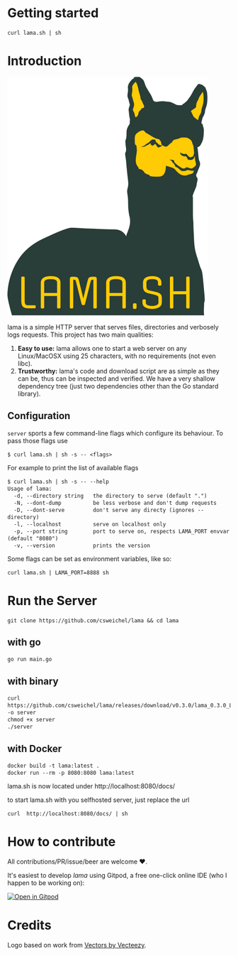 # Getting started
```
curl lama.sh | sh
```

# Introduction
![lama.sh](docs/lama.svg)

lama is a simple HTTP server that serves files, directories and verbosely logs requests.
This project has two main qualities:
1. **Easy to use:** lama allows one to start a web server on any Linux/MacOSX using 25 characters, with no requirements (not even libc).
2. **Trustworthy:** lama's code and download script are as simple as they can be, thus can be inspected and verified. We have a very shallow
   dependency tree (just two dependencies other than the Go standard library).

## Configuration
`server` sports a few command-line flags which configure its behaviour. To pass those flags use

```shell
$ curl lama.sh | sh -s -- <flags>
```

For example to print the list of available flags

```shell
$ curl lama.sh | sh -s -- --help
Usage of lama:
  -d, --directory string   the directory to serve (default ".")
  -N, --dont-dump          be less verbose and don't dump requests
  -D, --dont-serve         don't serve any directy (ignores --directory)
  -l, --localhost          serve on localhost only
  -p, --port string        port to serve on, respects LAMA_PORT envvar (default "8080")
  -v, --version            prints the version
```

Some flags can be set as environment variables, like so:

```shell
curl lama.sh | LAMA_PORT=8888 sh
```

# Run the Server

```shell
git clone https://github.com/csweichel/lama && cd lama
```

## with go

```shell
go run main.go
```

## with binary 

```shell
curl https://github.com/csweichel/lama/releases/download/v0.3.0/lama_0.3.0_Linux_x86_64 -o server
chmod +x server
./server
```

## with Docker

```shell
docker build -t lama:latest .
docker run --rm -p 8080:8080 lama:latest
```

lama.sh is now located under http://localhost:8080/docs/

to start lama.sh with you selfhosted server, just replace the url

```shell
curl  http://localhost:8080/docs/ | sh
```

# How to contribute
All contributions/PR/issue/beer are welcome ❤️.

It's easiest to develop _lama_ using Gitpod, a free one-click online IDE (who I happen to be working on):

[![Open in Gitpod](https://gitpod.io/button/open-in-gitpod.svg)](https://gitpod.io#github.com/32leaves/lama)

# Credits

Logo based on work from [Vectors by Vecteezy](https://www.vecteezy.com).
